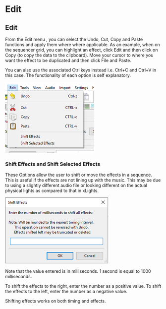 # Edit

## Edit

From the Edit menu , you can select the Undo, Cut, Copy and Paste functions and apply them where where applicable. As an example, when on the sequencer grid, you can highlight an effect, click Edit and then click on Copy (to copy the data to the clipboard). Move your cursor to where you want the effect to be duplicated and then click File and Paste.

You can also use the associated Ctrl keys instead i.e. Ctrl+C and Ctrl+V in this case. The functionality of each option is self explanatory.

![](<../../.gitbook/assets/image (67) (1).png>)

### Shift Effects and Shift Selected Effects

These Options allow the user to shift or move the effects in a sequence. This is useful if the effects are not lining up with the music. This may be due to using a slightly different audio file or looking different on the actual physical lights as compared to that in xLights.

![](<../../.gitbook/assets/image (517).png>)

Note that the value entered is in milliseconds. 1 second is equal to 1000 milliseconds.

To shift the effects to the right, enter the number as a positive value. To shift the effects to the left, enter the number as a negative value.

Shifting effects works on both timing and effects.

